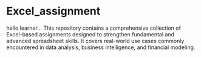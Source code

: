 # Excel_assignment
hello learner...
This repository contains a comprehensive collection of Excel-based assignments designed to strengthen fundamental and advanced spreadsheet skills. It covers real-world use cases commonly encountered in data analysis, business intelligence, and financial modeling.
